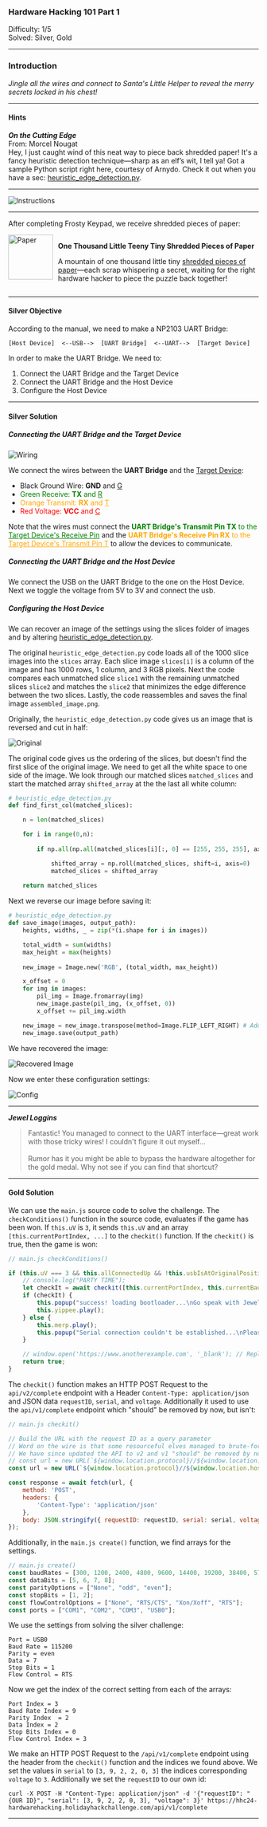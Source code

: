 ### Hardware Hacking 101 Part 1
Difficulty: 1/5<br>
Solved: Silver, Gold

---

### Introduction

*Jingle all the wires and connect to Santa's Little Helper to reveal the merry secrets locked in his chest!*

---

#### Hints

***On the Cutting Edge***<br>
From: Morcel Nougat<br>
Hey, I just caught wind of this neat way to piece back shredded paper! It's a fancy heuristic detection technique—sharp as an elf’s wit, I tell ya! Got a sample Python script right here, courtesy of Arnydo. Check it out when you have a sec: [heuristic_edge_detection.py](https://gist.github.com/arnydo/5dc85343eca9b8eb98a0f157b9d4d719).

---

![Instructions](instructions.png)

---

After completing Frosty Keypad, we receive shredded pieces of paper:

<div style="display: flex; align-items: flex-start; gap: 10px;">
  <div>
    <img src="paper.png" alt="Paper" width="90">
  </div>
  <div>
    <p><b>One Thousand Little Teeny Tiny Shredded Pieces of Paper</b></p>
    <p>A mountain of one thousand little tiny <a href="slices/">shredded pieces of paper</a>—each scrap whispering a secret, waiting for the right hardware hacker to piece the puzzle back together!</p>
  </div>
</div>

---

#### Silver Objective
According to the manual, we need to make a NP2103 UART Bridge:

```
[Host Device]  <--USB-->  [UART Bridge]  <--UART-->  [Target Device]
```

In order to make the UART Bridge. We need to:
1. Connect the UART Bridge and the Target Device
2. Connect the UART Bridge and the Host Device
3. Configure the Host Device

---

#### Silver Solution
##### Connecting the UART Bridge and the Target Device

![Wiring](wiring.png)

We connect the wires between the <b>UART Bridge</b> and the <u>Target Device</u>:

- Black Ground Wire: <b>GND</b> and <u>G</u>
- <span style="color: green"> Green Receive: <b>TX</b> and <u>R</u></span>
- <span style="color: orange">Orange Transmit: <b>RX</b> and <u>T</u></span>
- <span style="color: red">Red Voltage: <b>VCC</b> and <u>C</u></span>

Note that the wires must connect the <span style="color:green"><b>UART Bridge's Transmit Pin TX</b> to the <u>Target Device's Receive Pin</u></span> and the <span style="color:orange"><b>UART Bridge's Receive Pin RX</b> to the <u>Target Device's Transmit Pin T</u></span> to allow the devices to communicate.

##### Connecting the UART Bridge and the Host Device

We connect the USB on the UART Bridge to the one on the Host Device. Next we toggle the voltage from 5V to 3V and connect the usb.

##### Configuring the Host Device
We can recover an image of the settings using the slices folder of images and by altering [heuristic_edge_detection.py](https://gist.github.com/arnydo/5dc85343eca9b8eb98a0f157b9d4d719).

The original `heuristic_edge_detection.py` code loads all of the 1000 slice images into the `slices` array. Each slice image `slices[i]` is a column of the image and has 1000 rows, 1 column, and 3 RGB pixels. Next the code compares each unmatched slice `slice1` with the remaining unmatched slices `slice2` and matches the `slice2` that minimizes the edge difference between the two slices. Lastly, the code reassembles and saves the final image `assembled_image.png`. 

Originally, the `heuristic_edge_detection.py` code gives us an image that is reversed and cut in half:

![Original](original_image.png)

The original code gives us the ordering of the slices, but doesn't find the first slice of the original image. We need to get all the white space to one side of the image. We look through our matched slices `matched_slices` and start the matched array `shifted_array` at the the last all white column:

```python
# heuristic_edge_detection.py
def find_first_col(matched_slices):

    n = len(matched_slices)

    for i in range(0,n):
 
        if np.all(np.all(matched_slices[i][:, 0] == [255, 255, 255], axis=1)):

            shifted_array = np.roll(matched_slices, shift=i, axis=0)
            matched_slices = shifted_array
            
    return matched_slices
```

Next we reverse our image before saving it:

```python
# heuristic_edge_detection.py
def save_image(images, output_path):
    heights, widths, _ = zip(*(i.shape for i in images))

    total_width = sum(widths)
    max_height = max(heights)
    
    new_image = Image.new('RGB', (total_width, max_height))

    x_offset = 0
    for img in images:
        pil_img = Image.fromarray(img)
        new_image.paste(pil_img, (x_offset, 0))
        x_offset += pil_img.width

    new_image = new_image.transpose(method=Image.FLIP_LEFT_RIGHT) # Added
    new_image.save(output_path)
```

We have recovered the image:

![Recovered Image](assembled_image.png)

Now we enter these configuration settings:

![Config](config.png)

---

***Jewel Loggins***
> Fantastic! You managed to connect to the UART interface—great work with those tricky wires! I couldn't figure it out myself…<br><br>
Rumor has it you might be able to bypass the hardware altogether for the gold medal. Why not see if you can find that shortcut?

---

#### Gold Solution

We can use the `main.js` source code to solve the challenge. The `checkConditions()` function in the source code, evaluates if the game has been won. If `this.uV` is `3`, it sends `this.uV` and an array `[this.currentPortIndex, ...]` to the `checkit()` function. If the `checkit()` is true, then the game is won:

```javascript
// main.js checkConditions()

if (this.uV === 3 && this.allConnectedUp && !this.usbIsAtOriginalPosition || this.dev) {
    // console.log("PARTY TIME");
    let checkIt = await checkit([this.currentPortIndex, this.currentBaudIndex, this.currentParityIndex, this.currentDataIndex, this.currentStopBitsIndex, this.currentFlowControlIndex], this.uV)
    if (checkIt) {
        this.popup("success! loading bootloader...\nGo speak with Jewel Loggins for the next step!");
        this.yippee.play();
    } else {
        this.merp.play();
        this.popup("Serial connection couldn't be established...\nPlease check your settings and try again.");
    }

    // window.open('https://www.anotherexample.com', '_blank'); // Replace with your desired URL
    return true;
}
```

The `checkit()` function makes an HTTP POST Request to the `api/v2/complete` endpoint with a Header `Content-Type: application/json` and JSON data `requestID`, `serial`, and `voltage`. Additionally it used to use the `api/v1/complete` endpoint which "should" be removed by now, but isn't:

```javascript
// main.js checkit()

// Build the URL with the request ID as a query parameter
// Word on the wire is that some resourceful elves managed to brute-force their way in through the v1 API.
// We have since updated the API to v2 and v1 "should" be removed by now.
// const url = new URL(`${window.location.protocol}//${window.location.hostname}:${window.location.port}/api/v1/complete`);
const url = new URL(`${window.location.protocol}//${window.location.hostname}:${window.location.port}/api/v2/complete`);

const response = await fetch(url, {
    method: 'POST',
    headers: {
        'Content-Type': 'application/json'
    },
    body: JSON.stringify({ requestID: requestID, serial: serial, voltage: uV })
});

```

Additionally, in the `main.js create()` function, we find arrays for the settings.

```javascript
// main.js create()
const baudRates = [300, 1200, 2400, 4800, 9600, 14400, 19200, 38400, 57600, 115200];
const dataBits = [5, 6, 7, 8];
const parityOptions = ["None", "odd", "even"];
const stopBits = [1, 2];
const flowControlOptions = ["None", "RTS/CTS", "Xon/Xoff", "RTS"];
const ports = ["COM1", "COM2", "COM3", "USB0"];
```

We use the settings from solving the silver challenge:

```
Port = USB0
Baud Rate = 115200
Parity = even
Data = 7
Stop Bits = 1
Flow Control = RTS
```

Now we get the index of the correct setting from each of the arrays:

```
Port Index = 3
Baud Rate Index = 9
Parity Index  = 2
Data Index = 2
Stop Bits Index = 0
Flow Control Index = 3
```

We make an HTTP POST Request to the `/api/v1/complete` endpoint using the header from the `checkit()` function and the indices we found above. We set the values in `serial` to `[3, 9, 2, 2, 0, 3]` the indices corresponding `voltage` to `3`. Additionally we set the `requestID` to our own id:

```
curl -X POST -H "Content-Type: application/json" -d '{"requestID": "{OUR ID}", "serial": [3, 9, 2, 2, 0, 3], "voltage": 3}' https://hhc24-hardwarehacking.holidayhackchallenge.com/api/v1/complete
```

---